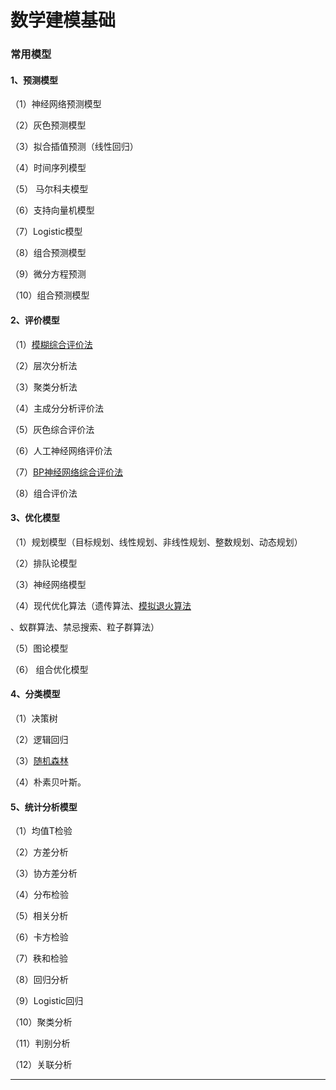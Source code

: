 # 数学建模基础

### 常用模型 <a href="#h_678898494_1" id="h_678898494_1"></a>

#### 1、预测模型 <a href="#h_678898494_2" id="h_678898494_2"></a>

（1）神经网络预测模型

（2）灰色预测模型

（3）拟合插值预测（线性回归）

（4）时间序列模型

（5） 马尔科夫模型

（6）支持向量机模型

（7）Logistic模型

（8）组合预测模型

（9）微分方程预测

（10）组合预测模型

#### 2、评价模型 <a href="#h_678898494_3" id="h_678898494_3"></a>

（1）[模糊综合评价法](https://www.zhihu.com/search?q=%E6%A8%A1%E7%B3%8A%E7%BB%BC%E5%90%88%E8%AF%84%E4%BB%B7%E6%B3%95\&search\_source=Entity\&hybrid\_search\_source=Entity\&hybrid\_search\_extra=%7B%22sourceType%22%3A%22article%22%2C%22sourceId%22%3A%22678898494%22%7D)

（2）层次分析法

（3）聚类分析法

（4）主成分分析评价法

（5）灰色综合评价法

（6）人工神经网络评价法

（7）[BP神经网络综合评价法](https://www.zhihu.com/search?q=BP%E7%A5%9E%E7%BB%8F%E7%BD%91%E7%BB%9C%E7%BB%BC%E5%90%88%E8%AF%84%E4%BB%B7%E6%B3%95\&search\_source=Entity\&hybrid\_search\_source=Entity\&hybrid\_search\_extra=%7B%22sourceType%22%3A%22article%22%2C%22sourceId%22%3A%22678898494%22%7D)

（8）组合评价法

#### 3、优化模型 <a href="#h_678898494_4" id="h_678898494_4"></a>

（1）规划模型（目标规划、线性规划、非线性规划、整数规划、动态规划）

（2）排队论模型

（3）神经网络模型

（4）现代优化算法（遗传算法、[模拟退火算法](https://www.zhihu.com/search?q=%E6%A8%A1%E6%8B%9F%E9%80%80%E7%81%AB%E7%AE%97%E6%B3%95\&search\_source=Entity\&hybrid\_search\_source=Entity\&hybrid\_search\_extra=%7B%22sourceType%22%3A%22article%22%2C%22sourceId%22%3A%22678898494%22%7D)

、蚁群算法、禁忌搜索、粒子群算法）

（5）图论模型

（6） 组合优化模型

#### 4、分类模型 <a href="#h_678898494_5" id="h_678898494_5"></a>

（1）决策树

（2）逻辑回归

（3）[随机森林](https://www.zhihu.com/search?q=%E9%9A%8F%E6%9C%BA%E6%A3%AE%E6%9E%97\&search\_source=Entity\&hybrid\_search\_source=Entity\&hybrid\_search\_extra=%7B%22sourceType%22%3A%22article%22%2C%22sourceId%22%3A%22678898494%22%7D)

（4）朴素贝叶斯。

#### 5、统计分析模型 <a href="#h_678898494_6" id="h_678898494_6"></a>

（1）均值T检验

（2）方差分析

（3）协方差分析

（4）分布检验

（5）相关分析

（6）卡方检验

（7）秩和检验

（8）回归分析

（9）Logistic回归

（10）聚类分析

（11）判别分析

（12）关联分析

***
